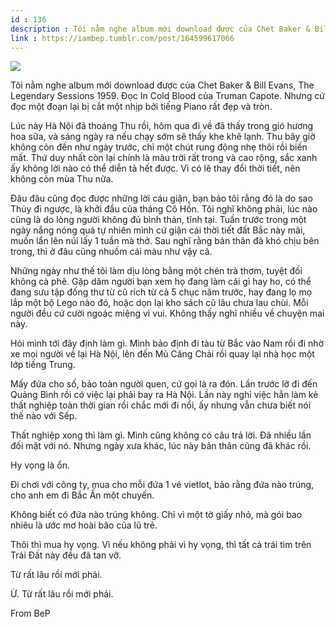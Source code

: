 ```yaml
---
id : 136
description : Tôi nằm nghe album mới download được của Chet Baker & Bill Evans, The Legendary Sessions 1959. Đọc In Cold Blood của Truman Capote. Nhưng cứ đọc một đoạn lại bị cắt một nhịp bởi tiếng Piano rất đẹp và tròn.
link : https://iambep.tumblr.com/post/164599617066
---
```


![](https://64.media.tumblr.com/2efbfe7a5d9fcb446ac4ded3629a829a/tumblr_ov8zckAimI1u3a9rjo1_500.jpg)

Tôi nằm nghe album mới download được của Chet Baker & Bill Evans, The Legendary
Sessions 1959. Đọc In Cold Blood của Truman Capote. Nhưng cứ đọc một đoạn
lại bị cắt một nhịp bởi tiếng Piano rất đẹp và tròn.

Lúc này Hà Nội đã thoáng Thu rồi, hôm qua đi về đã thấy trong gió hương
hoa sữa, và sáng ngày ra nếu chạy sớm sẽ thấy khe khẽ lạnh. Thu bây giờ
không còn đến như ngày trước, chỉ một chút rung động nhẹ thôi rồi biến mất.
Thứ duy nhất còn lại chính là màu trời rất trong và cao rộng, sắc xanh ấy
không lời nào có thể diễn tả hết được. Vì có lẽ thay đổi thời tiết, nên
không còn mùa Thu nữa.

Đâu đâu cũng đọc được những lời cáu giận, bạn bảo tôi rằng đó là do sao
Thủy đi ngược, là khởi đầu của tháng Cô Hồn. Tôi nghĩ không phải, lúc nào
cũng là do lòng người không đủ bình thản, tĩnh tại. Tuần trước trong một
ngày nắng nóng quá tự nhiên mình cứ giận cái thời tiết đất Bắc này mãi,
muốn lẩn lên núi lấy 1 tuần mà thở. Sau nghĩ rằng bản thân đã khó chịu bên
trong, thì ở đâu cũng nhuốm cái màu như vậy cả.

Những ngày như thế tôi làm dịu lòng bằng một chén trà thơm, tuyệt đối không
cà phê. Gặp dăm người bạn xem họ đang làm cái gì hay ho, có thể đang sưu
tập đống thư từ cũ rích từ cả 5 chục năm trước, hay đang lọ mọ lắp một bộ
Lego nào đó, hoặc dọn lại kho sách cũ lâu chưa lau chùi. Mỗi người đều cứ
cười ngoác miệng vì vui. Không thấy nghĩ nhiều về chuyện mai này.

Hỏi mình tới đây định làm gì. Mình bảo định đi tàu từ Bắc vào Nam rồi đi
nhờ xe mọi người về lại Hà Nội, lên đến Mù Căng Chải rồi quay lại nhà học
một lớp tiếng Trung.

Mấy đứa cho số, bảo toàn người quen, cứ gọi là ra đón. Lần trước lỡ đi đến
Quảng Bình rồi có việc lại phải bay ra Hà Nội. Lần này nghỉ việc hẳn làm
kẻ thất nghiệp toàn thời gian rồi chắc mới đi nổi, ấy nhưng vẫn chưa biết
nói thế nào với Sếp.

Thất nghiệp xong thì làm gì. Mình cũng không có câu trả lời. Đã nhiều lần
đối mặt với nó. Nhưng ngày xưa khác, lúc này bản thân cũng đã khác rồi.

Hy vọng là ổn.

Đi chơi với công ty, mua cho mỗi đứa 1 vé vietlot, bảo rằng đứa nào trúng,
cho anh em đi Bắc Ấn một chuyến.

Không biết có đứa nào trúng không. Chỉ vì một tờ giấy nhỏ, mà gói bao nhiêu
là ước mơ hoài bão của lũ trẻ.

Thôi thì mua hy vọng. Vì nếu không phải vì hy vọng, thì tất cả trái tim
trên Trái Đất này đều đã tan vỡ.

Từ rất lâu rồi mới phải.

Ừ. Từ rất lâu rồi mới phải.

From BeP